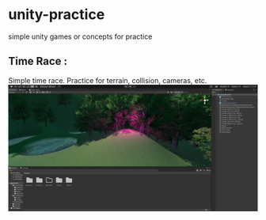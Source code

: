 # unity-practice
simple unity games or concepts for practice

## Time Race :
Simple time race. Practice for terrain, collision, cameras, etc.
![Image of Time Race](https://github.com/alancharlesmitchell/unity-practice/blob/main/TimeRacejpg.jpg)
